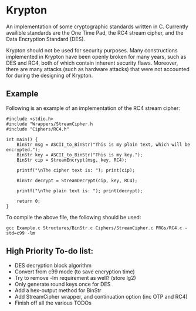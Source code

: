 # Krypton
An implementation of some cryptographic standards written in C. Currently availible standards are the One Time Pad, the RC4 stream cipher, and the Data Encryption Standard (DES).

Krypton should not be used for security purposes. Many constructions implemented in Krypton have been openly broken for many years, such as DES and RC4, both of which contain inherent security flaws. Moreover, there are many attacks (such as hardware attacks) that were not accounted for during the designing of Krypton.

## Example
Following is an example of an implementation of the RC4 stream cipher:

```
#include <stdio.h>
#include "Wrappers/StreamCipher.h
#include "Ciphers/RC4.h"

int main() {
	BinStr msg = ASCII_to_BinStr("This is my plain text, which will be encrypted.");
	BinStr key = ASCII_to_BinStr("This is my key.");
	BinStr cip = StreamEncrypt(msg, key, RC4);

	printf("\nThe cipher text is: "); print(cip);

	BinStr decrypt = StreamDecrypt(cip, key, RC4);

	printf("\nThe plain text is: "); print(decrypt);

	return 0;
}
```

To compile the above file, the following should be used:

```
gcc Example.c Structures/BinStr.c Ciphers/StreamCipher.c PRGs/RC4.c -std=c99 -lm
```

## High Priority To-do list:
* DES decryption block algorithm
* Convert from c99 mode (to save encryption time)
* Try to remove -lm requirement as well? (store lg2)
* Only generate round keys once for DES
* Add a hex-output method for BinStr
* Add StreamCipher wrapper, and continuation option (inc OTP and RC4)
* Finish off all the various TODOs
